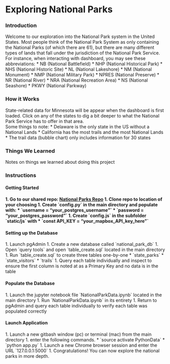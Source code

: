<h1> Exploring National Parks </h1>

<h3>Introduction</h3>
Welcome to our exploration into the National Park system in the United States.  Most people think of the National Park System as only containing the National Parks (of which there are 61), but there are many different types of lands that fall under the jurisdiction of the National Park Service.  For instance, when interacting with dashboard, you may see these abbreviations:
    * NB (National Battlefield)
    * NHP (National Historical Park)
* NHS (National Historic Site)
* NL (National Lakeshore)
* NM (National Monument)
* NMP (National Military Park)
* NPRES (National Preserve)
* NR (National River)
* NRA (National Recreation Area)
* NS (National Seashore)
* PKWY (National Parkway)

<h3>How it Works</h3>
State-related data for Minnesota will be appear when the dashboard is first loaded.  Click on any of the states to dig a bit deeper to what the National Park Service has to offer in that area. <br>
Some things to note:
* Delaware is the only state in the US without a National Lands
* California has the most trails and the most National Lands
* The trail data (bubble chart) only includes information for 30 states <br>

<h3>Things We Learned</h3>
Notes on things we learned about doing this project <br>

<h3>Instructions</h3>
<h4>Getting Started<h4>
1. Go to our shared repo: <a href="https://github.com/njmorr/Exploring-National-Parks">National Parks Repo</a>
1. Clone repo to location of your choosing
1. Create `config.py` in the main directory and populate with:
	* `username = “your_postgres_username”`
* `password = “your_postgres_password”`
1. Create `config.js` in the subfolder `static/js` with
	* `const API_KEY = “your_mapbox_API_key_here”`

<h4>Setting up the Database</h4>
1. Launch pgAdmin
1. Create a new database called `national_park_db`
1. Open `query tools` and open `table_create.sql` located in the main directory
1. Run `table_create.sql` to create three tables one-by-one
	* `state_parks`
	* `state_visitors`
	* `trails`
1. Query each table individually and inspect to ensure the first column is noted at as a Primary Key and no data is in the table

<h4>Populate the Database</h4>
1. Launch the jupyter notebook file `NationalParkData.ipynb` located in the main directory
1. Run `NationalParkData.ipynb` in its entirety
1. Return to pgAdmin and query each table individually to verify each table was populated correctly

<h4>Launch Application</h4>
1. Launch a new gitbash window (pc) or terminal (mac) from the main directory
1. enter the following commands.
	* `source activate PythonData`
	* `python app.py`
1. Launch a new Chrome browser session and enter the URL `127.0.0.1:5000`
1. Congratulations! You can now explore the national parks in more depth.





